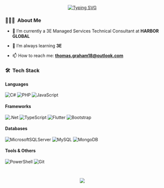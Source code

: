 <div align="center">

[![Typing SVG](https://readme-typing-svg.herokuapp.com?font=Source+Code+Pro&size=40&pause=1000&color=973BF7&width=450&height=75&lines=Thomas+Graham)](https://git.io/typing-svg)

</div>

<h3> 👨🏻‍💻 &nbsp;About Me </h3>

-   🔭 I’m currently a 3E Managed Services Technical Consultant at **HARBOR GLOBAL**

-   🌱 I’m always learning **3E**

-   📫 How to reach me: **thomas.graham18@outlook.com**

<h3> 🛠 &nbsp;Tech Stack</h3>

<h4>Languages</h4>

![C#](https://img.shields.io/badge/c%23-%23239120.svg?style=for-the-badge&logo=c-sharp&logoColor=white)
![PHP](https://img.shields.io/badge/php-%23777BB4.svg?style=for-the-badge&logo=php&logoColor=white)
![JavaScript](https://img.shields.io/badge/javascript-%23323330.svg?style=for-the-badge&logo=javascript&logoColor=%23F7DF1E)

<h4>Frameworks</h4>

![.Net](https://img.shields.io/badge/.NET-5C2D91?style=for-the-badge&logo=.net&logoColor=white)
![TypeScript](https://img.shields.io/badge/typescript-%23007ACC.svg?style=for-the-badge&logo=typescript&logoColor=white)
![Flutter](https://img.shields.io/badge/Flutter-%2302569B.svg?style=for-the-badge&logo=Flutter&logoColor=white)
![Bootstrap](https://img.shields.io/badge/bootstrap-%23563D7C.svg?style=for-the-badge&logo=bootstrap&logoColor=white)

<h4>Databases</h4>

![MicrosoftSQLServer](https://img.shields.io/badge/Microsoft%20SQL%20Server-CC2927?style=for-the-badge&logo=microsoft%20sql%20server&logoColor=white)
![MySQL](https://img.shields.io/badge/mysql-%2300f.svg?style=for-the-badge&logo=mysql&logoColor=white)
![MongoDB](https://img.shields.io/badge/MongoDB-%234ea94b.svg?style=for-the-badge&logo=mongodb&logoColor=white)

<h4>Tools & Others</h4>

![PowerShell](https://img.shields.io/badge/PowerShell-%235391FE.svg?style=for-the-badge&logo=powershell&logoColor=white)
![Git](https://img.shields.io/badge/git-%23F05033.svg?style=for-the-badge&logo=git&logoColor=white)

</br>
<div align="center">
  
![](https://github-readme-streak-stats.herokuapp.com/?user=thomasgraham18&theme=dark)

</div>

